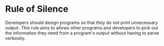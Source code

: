 

# Rule of Silence

Developers should design programs so that they do not print unnecessary output. This rule aims to allows other programs and developers to pick out the information they need from a program's output without having to parse verbosity.

